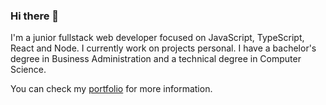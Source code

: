 ### Hi there 👋

I'm a junior fullstack web developer focused on JavaScript, TypeScript, React and Node. I currently work on projects personal. I have a bachelor's degree in Business Administration and a technical degree in Computer Science. 

You can check my [portfolio](https://josedelacruz.netlify.app/) for more information.

